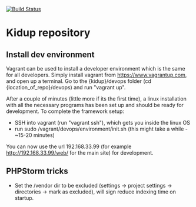 [![Build Status](https://circleci.com/gh/esquire900/kidup.png?style=shield)](https://circleci.com/gh/esquire900/kidup)

# Kidup repository

## Install dev environment

Vagrant can be used to install a developer environment which is the same for all developers. Simply install vagrant from https://www.vagrantup.com, and open up a terminal. Go to the {kidup}/devops folder (cd {location_of_repo}/devops) and run "vagrant up". 

After a couple of minutes (little more if its the first time), a linux installation with all the necessary programs has been set up and should be ready for development. To complete the framework setup:

- SSH into vagrant (run "vagrant ssh"), which gets you inside the linux OS
- run sudo /vagrant/devops/environment/init.sh (this might take a while - ~15-20 minutes)

You can now use the url 192.168.33.99 (for example http://192.168.33.99/web/ for the main site) for development.

## PHPStorm tricks

- Set the /vendor dir to be excluded (settings -> project settings -> directories -> mark as excluded), will sign reduce indexing time on startup.